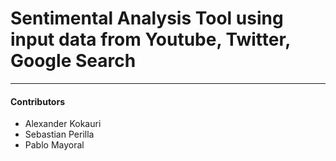 # Sentimental Analysis Tool using input data from Youtube, Twitter, Google Search

---

#### Contributors
- Alexander Kokauri
- Sebastian Perilla
- Pablo Mayoral


